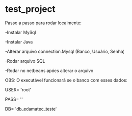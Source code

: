 # test_project
Passo a passo para rodar localmente:

-Instalar MySql

-Instalar Java

-Alterar arquivo connection.Mysql (Banco, Usuário, Senha)

-Rodar arquivo SQL

-Rodar no netbeans apóes alterar o arquivo

OBS: O executável funcionará se o banco com esses dados:

USER= 'root'

PASS= ''

DB= 'db_edamatec_teste'



